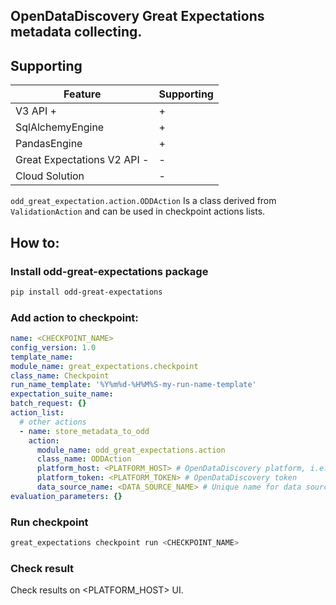 ## OpenDataDiscovery Great Expectations metadata collecting.


## Supporting
| Feature                     | Supporting |
| --------------------------- | ---------- |
| V3 API +                    | +          |
| SqlAlchemyEngine            | +          |
| PandasEngine                | +          |
| Great Expectations V2 API - | -          |
| Cloud Solution              | -          |


`odd_great_expectation.action.ODDAction`
Is a class derived from `ValidationAction` and can be used in checkpoint actions lists.

## How to:

### Install odd-great-expectations package
```bash
pip install odd-great-expectations
```

### Add action to checkpoint:
```yaml
name: <CHECKPOINT_NAME>
config_version: 1.0
template_name:
module_name: great_expectations.checkpoint
class_name: Checkpoint
run_name_template: '%Y%m%d-%H%M%S-my-run-name-template'
expectation_suite_name:
batch_request: {}
action_list:
  # other actions
  - name: store_metadata_to_odd 
    action:
      module_name: odd_great_expectations.action
      class_name: ODDAction
      platform_host: <PLATFORM_HOST> # OpenDataDiscovery platform, i.e. http://localhost:8080
      platform_token: <PLATFORM_TOKEN> # OpenDataDiscovery token
      data_source_name: <DATA_SOURCE_NAME> # Unique name for data source, i.e. local_qa_test
evaluation_parameters: {}
```

### Run checkpoint
```bash
great_expectations checkpoint run <CHECKPOINT_NAME> 
```
### Check result
Check results on <PLATFORM_HOST> UI.



